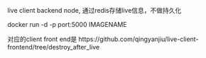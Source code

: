<p>live client backend node, 通过redis存储live信息，不做持久化</p>
<p>docker run -d -p port:5000 IMAGENAME</p>
<p>对应的client front end是  https://github.com/qingyanjiu/live-client-frontend/tree/destroy_after_live</p>
